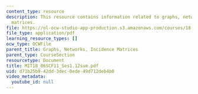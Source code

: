 ```yaml
---
content_type: resource
description: This resource contains information related to graphs, networks, and incidence
  matrices.
file: https://ol-ocw-studio-app-production.s3.amazonaws.com/courses/18-06sc-linear-algebra-fall-2011/d71b25b942dd3dec0ede49d712deb4b0_MIT18_06SCF11_Ses1.12sum.pdf
file_type: application/pdf
learning_resource_types: []
ocw_type: OCWFile
parent_title: Graphs, Networks, Incidence Matrices
parent_type: CourseSection
resourcetype: Document
title: MIT18_06SCF11_Ses1.12sum.pdf
uid: d71b25b9-42dd-3dec-0ede-49d712deb4b0
video_metadata:
  youtube_id: null
---
```

